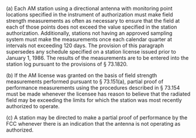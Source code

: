(a) Each AM station using a directional antenna with monitoring point locations specified in the instrument of authorization must make field strength measurements as often as necessary to ensure that the field at each of those points does not exceed the value specified in the station authorization. Additionally, stations not having an approved sampling system must make the measurements once each calendar quarter at intervals not exceeding 120 days. The provision of this paragraph supersedes any schedule specified on a station license issued prior to January 1, 1986. The results of the measurements are to be entered into the station log pursuant to the provisions of § 73.1820.

(b) If the AM license was granted on the basis of field strength measurements performed pursuant to § 73.151(a), partial proof of performance measurements using the procedures described in § 73.154 must be made whenever the licensee has reason to believe that the radiated field may be exceeding the limits for which the station was most recently authorized to operate.

(c) A station may be directed to make a partial proof of performance by the FCC whenever there is an indication that the antenna is not operating as authorized.

